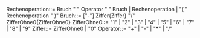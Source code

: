 Rechenoperation::= Bruch " " Operator " " Bruch | Rechenoperation | "( " Rechenoperation " )"
Bruch::= ["-"] Ziffer{Ziffer} "/" ZifferOhne0{ZifferOhne0}
ZifferOhne0::= "1" | "2" | "3" | "4" | "5" | "6" | "7" | "8" | "9"
Ziffer::= ZifferOhne0 | "0"
Operator::= "+" | "-" | "*" | "/"